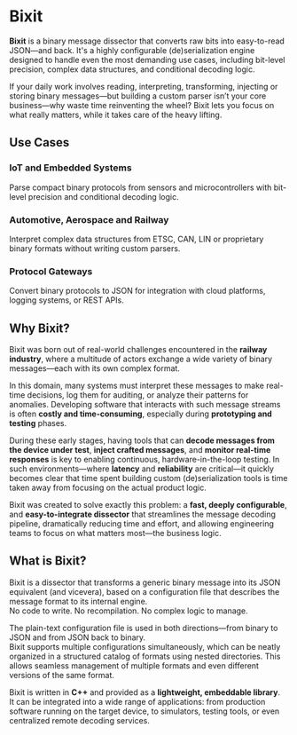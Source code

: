 # Bixit

**Bixit** is a binary message dissector that converts raw bits into easy-to-read JSON—and back. It's a highly configurable (de)serialization engine designed to handle even the most demanding use cases, including bit-level precision, complex data structures, and conditional decoding logic.

If your daily work involves reading, interpreting, transforming, injecting or storing binary messages—but building a custom parser isn’t your core business—why waste time reinventing the wheel? Bixit lets you focus on what really matters, while it takes care of the heavy lifting.

## Use Cases

### IoT and Embedded Systems
Parse compact binary protocols from sensors and microcontrollers with bit-level precision and conditional decoding logic.

### Automotive, Aerospace and Railway
Interpret complex data structures from ETSC, CAN, LIN or proprietary binary formats without writing custom parsers.

### Protocol Gateways
Convert binary protocols to JSON for integration with cloud platforms, logging systems, or REST APIs.

## Why Bixit?

Bixit was born out of real-world challenges encountered in the **railway industry**, where a multitude of actors exchange a wide variety of binary messages—each with its own complex format.

In this domain, many systems must interpret these messages to make real-time decisions, log them for auditing, or analyze their patterns for anomalies. Developing software that interacts with such message streams is often **costly and time-consuming**, especially during **prototyping and testing** phases.

During these early stages, having tools that can **decode messages from the device under test**, **inject crafted messages**, and **monitor real-time responses** is key to enabling continuous, hardware-in-the-loop testing. In such environments—where **latency** and **reliability** are critical—it quickly becomes clear that time spent building custom (de)serialization tools is time taken away from focusing on the actual product logic.

Bixit was created to solve exactly this problem: a **fast, deeply configurable**, and **easy-to-integrate dissector** that streamlines the message decoding pipeline, dramatically reducing time and effort, and allowing engineering teams to focus on what matters most—the business logic.

## What is Bixit?

Bixit is a dissector that transforms a generic binary message into its JSON equivalent (and vicevera), based on a configuration file that describes the message format to its internal engine.  
No code to write. No recompilation. No complex logic to manage.

The plain-text configuration file is used in both directions—from binary to JSON and from JSON back to binary.  
Bixit supports multiple configurations simultaneously, which can be neatly organized in a structured catalog of formats using nested directories. This allows seamless management of multiple formats and even different versions of the same format.

Bixit is written in **C++** and provided as a **lightweight, embeddable library**.  
It can be integrated into a wide range of applications: from production software running on the target device, to simulators, testing tools, or even centralized remote decoding services.

